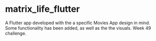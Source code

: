 # matrix_life_flutter
A Flutter app developed with the a specific Movies App design in mind. Some functionality has been added, as well as the the visuals. Week 49 challenge.
